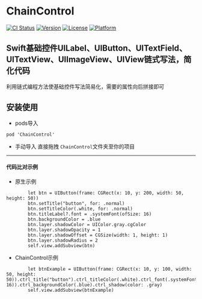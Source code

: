 # ChainControl

[![CI Status](https://img.shields.io/travis/XueYangLee/ChainControl.svg?style=flat)](https://travis-ci.org/XueYangLee/ChainControl)
[![Version](https://img.shields.io/cocoapods/v/ChainControl.svg?style=flat)](https://cocoapods.org/pods/ChainControl)
[![License](https://img.shields.io/cocoapods/l/ChainControl.svg?style=flat)](https://cocoapods.org/pods/ChainControl)
[![Platform](https://img.shields.io/cocoapods/p/ChainControl.svg?style=flat)](https://cocoapods.org/pods/ChainControl)

## Swift基础控件UILabel、UIButton、UITextField、 UITextView、UIImageView、UIView链式写法，简化代码
利用链式编程方法使基础控件写法简易化，需要的属性向后拼接即可

## 安装使用

- pods导入

```
pod 'ChainControl'
```

- 手动导入
直接拖拽 `ChainControl`文件夹至你的项目

-----

#### 代码比对示例
- 原生示例
```
        let btn = UIButton(frame: CGRect(x: 10, y: 200, width: 50, height: 50))
        btn.setTitle("button", for: .normal)
        btn.setTitleColor(.white, for: .normal)
        btn.titleLabel?.font = .systemFont(ofSize: 16)
        btn.backgroundColor = .blue
        btn.layer.shadowColor = UIColor.gray.cgColor
        btn.layer.shadowOpacity = 1
        btn.layer.shadowOffset = CGSize(width: 1, height: 1)
        btn.layer.shadowRadius = 2
        self.view.addSubview(btn)
```

- ChainControl示例
```
        let btnExample = UIButton(frame: CGRect(x: 10, y: 100, width: 50, height: 50)).ctrl_title("button").ctrl_titleColor(.white).ctrl_font(.systemFont(ofSize: 16)).ctrl_backgroundColor(.blue).ctrl_shadow(color: .gray)
        self.view.addSubview(btnExample)
```

